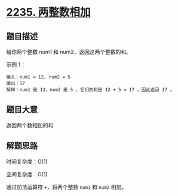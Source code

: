 # [2235. 两整数相加](https://leetcode.cn/problems/add-two-integers/)

## 题目描述

给你两个整数 num1 和 num2，返回这两个整数的和。

示例 1：

```
输入：num1 = 12, num2 = 5
输出：17
解释：num1 是 12，num2 是 5 ，它们的和是 12 + 5 = 17 ，因此返回 17 。
```

## 题目大意

返回两个数相加的和

## 解题思路

时间复杂度：O(1)

空间复杂度：O(1)

通过加法运算符 `+`，将两个整数 `num1` 和 `num2` 相加。
